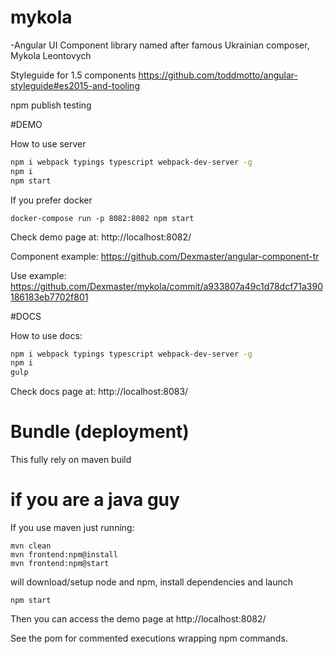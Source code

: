 # mykola
 -Angular UI Component library named after famous Ukrainian composer, Mykola Leontovych

Styleguide for 1.5 components
https://github.com/toddmotto/angular-styleguide#es2015-and-tooling

npm publish testing

#DEMO

How to use server
```sh
npm i webpack typings typescript webpack-dev-server -g
npm i
npm start
```

If you prefer docker
```
docker-compose run -p 8082:8082 npm start
```

Check demo page at:
http://localhost:8082/

Component example:
https://github.com/Dexmaster/angular-component-tr

Use example:
https://github.com/Dexmaster/mykola/commit/a933807a49c1d78dcf71a390186183eb7702f801

#DOCS

How to use docs:
```sh
npm i webpack typings typescript webpack-dev-server -g
npm i
gulp
```

Check docs page at:
http://localhost:8083/

# Bundle (deployment)

This fully rely on maven build

# if you are a java guy

If you use maven just running:

    mvn clean
    mvn frontend:npm@install
    mvn frontend:npm@start

will download/setup node and npm, install dependencies and launch

    npm start

Then you can access the demo page at http://localhost:8082/

See the pom for commented executions wrapping npm commands.
